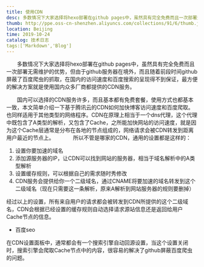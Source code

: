 ```yaml
---
title: 使用CDN
desc: 多数情况下大家选择将hexo部署在github pages中，虽然具有完全免费而且一次部署无需维护的优势，但由于github服务器在境外，而且随着前段时间github屏蔽了百度爬虫的抓取，在国内的访问速度和百度搜索的呈现得不到保证，最方便的解决方案就是使用国内众多厂商都提供的CDN服务。
thumb: http://ppe.oss-cn-shenzhen.aliyuncs.com/collections/91/6/thumb.jpg
location: Beijing
time: 2019-10-24
catalog: 技术日志
tags:['Markdown','Blog']
---
```


　　多数情况下大家选择将hexo部署在github pages中，虽然具有完全免费而且一次部署无需维护的优势，但由于github服务器在境外，而且随着前段时间github屏蔽了百度爬虫的抓取，在国内的访问速度和百度搜索的呈现得不到保证，最方便的解决方案就是使用国内众多厂商都提供的CDN服务。
<!--more-->
　　国内可以选择的CDN服务许多，而且基本都有免费套餐，使用方式也都基本一致，本文简单介绍一下基于腾讯云的CDN如何加快博客访问速度和百度爬取。也同样适用于其他类型的网络程序。CDN在原理上相当于一个dns代理，这个代理中既包含了A类型的解析，又包含了Cache，之所能加快网站的访问速度，就是因为这个Cache层通常是分布在各地的节点组成的，网络请求会被CDN转发到距离用户最近的节点上。
　　　
所以不管是哪家的CDN，通用的设置都是这样的：
1. 设置你要加速的域名
2. 添加源服务器的IP，让CDN可以找到网站的服务器，相当于域名解析中的A类型解析
3. 设置缓存规则，可以根据自己的需求随时秀修改
4. CDN服务会提供给你一个二级域名，通过CNAME将要加速的域名转发到这个二级域名（现在只需要这一条解析，原来A解析到网站服务器的规则要删掉）

经过以上的设置，所有来自用户的请求都会被转发到CDN所提供的这个二级域名，CDN会根据已经设置的缓存规则自动选择请求源站信息还是返回给用户Cache节点的信息。

*  百度seo

在CDN设置面板中，通常都会有一个搜索引擎自动回源设置，当这个设置关闭时，搜索引擎会爬取Cache节点中的内容，很容易的解决了github屏蔽百度爬虫的问题。

　　
